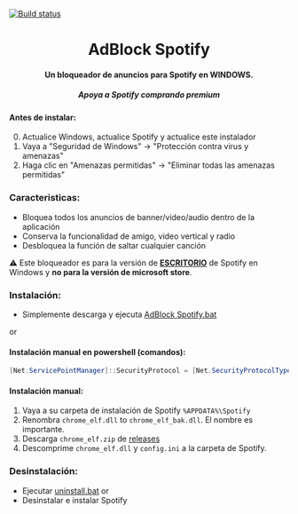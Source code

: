 [![Build status](https://ci.appveyor.com/api/projects/status/31l6ynm0a1fhr2vs/branch/master?svg=true)](https://ci.appveyor.com/project/mrpond/blockthespot/branch/master)

<center>
    <h1 align="center">AdBlock Spotify</h1>
    <h4 align="center">Un bloqueador de anuncios para Spotify en WINDOWS.</h4>
    <h5 align="center">Apoya a Spotify comprando premium</h5>
</center>

#### Antes de instalar:
0. Actualice Windows, actualice Spotify y actualice este instalador
1. Vaya a "Seguridad de Windows" -> "Protección contra virus y amenazas"
2. Haga clic en "Amenazas permitidas" -> "Eliminar todas las amenazas permitidas"

### Caracteristicas:
* Bloquea todos los anuncios de banner/video/audio dentro de la aplicación
* Conserva la funcionalidad de amigo, video vertical y radio
* Desbloquea la función de saltar cualquier canción

:warning: Este bloqueador es para la versión de [**ESCRITORIO**](https://www.spotify.com/download/windows/) de Spotify en Windows y **no para la versión de microsoft store**.

### Instalación:
* Simplemente descarga y ejecuta [AdBlock Spotify.bat](https://raw.githack.com/5qw/Spotify/master/AdBlock%20Spotify.bat)  

or

#### Instalación manual en powershell (comandos):

```powershell
[Net.ServicePointManager]::SecurityProtocol = [Net.SecurityProtocolType]::Tls12; Invoke-Expression "& { $(Invoke-WebRequest -UseBasicParsing 'https://raw.githubusercontent.com/5qw/Spotify/master/install.ps1') } -UninstallSpotifyStoreEdition -UpdateSpotify -RemoveAdPlaceholder"
```

#### Instalación manual:

1. Vaya a su carpeta de instalación de Spotify `%APPDATA%\Spotify`
2. Renombra `chrome_elf.dll` to `chrome_elf_bak.dll`. El nombre es importante.
3. Descarga `chrome_elf.zip` de [releases](https://github.com/5qw/Spotify/releases)
4. Descomprime `chrome_elf.dll` y `config.ini` a la carpeta de Spotify. 

### Desinstalación:
* Ejecutar [uninstall.bat](https://raw.githack.com/5qw/Spotify/master/uninstall.bat)
or
* Desinstalar e instalar Spotify
